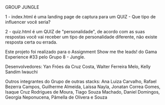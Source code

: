 GROUP JUNGLE

1 - index.html é uma landing page de captura para um QUIZ - Que tipo de influencer você seria?

2 - quiz.html é um QUIZ de "personalidade", de acordo com as suas respostas você vai receber um tipo de personalidade diferente, não existe resposta certa ou errada.

Este projeto foi realizado para o Assignment Show me the leads! do Gama Experience #33 pelo Grupo 8 - Jungle.

Desenvolvedores:
Yan Fróes da Cruz Costa, 
Walter Ferreira Melo, 
Kelly Sandim Iwauchi

Outros integrantes do Grupo de outras stacks:
Ana Luiza Carvalho, 
Rafael Bezerra Campos, 
Guilherme Almeida, 
Laíssa Nayla, 
Jonatan Correa Gomes, 
Isaque Cruz Rodrigues de Moura, 
Tiago Souza Machado, 
Daniel Domingos, 
Georgia Neponucena, 
Pâmella de Olivera e Souza
